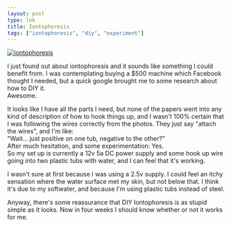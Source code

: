 ```yaml
---
layout: post
type: lnk
title: Iontophoresis
tags: ["iontophoresis", "diy", "experiment"]
---
```


[![iontophoresis](https://i.postimg.cc/T1pb7n6H/JCAS-11-153-g005.jpg)](http://europepmc.org/article/MED/30533993)

  I just found out about iontophoresis and it sounds like something I could benefit from.  I was contemplating buying a $500 machine which Facebook thought I needed, but a quick google brought me to some research about how to DIY it.<br>
  Awesome.</p><p>
  It looks like I have all the parts I need, but none of the papers went into any kind of description of how to hook things up, and I wasn't 100% certain that I was following the wires correctly from the photos.  They just say "attach the wires", and I'm like: <br>
  "Wait... just positive on one tub, negative to the other?"<br>
  After much hesitation, and some experimentation: Yes.<br>
  So my set up is currently a 12v 5a DC power supply and some hook up wire going into two plastic tubs with water, and I can feel that it's working.</p><p>
  
  I wasn't sure at first because I was using a 2.5v supply.  I could feel an itchy sensation where the water surface met my skin, but not below that.  I think it's due to my softwater, and because I'm using plastic tubs instead of steel.</p><p>
  
  Anyway, there's some reassurance that DIY Iontophoresis is as stupid simple as it looks.  Now in four weeks I should know whether or not it works for me.</p>
